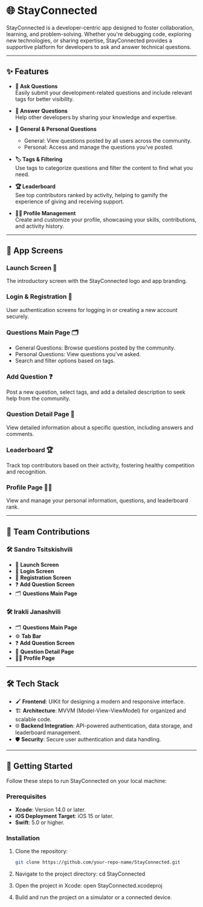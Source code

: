 # 🌐 StayConnected  

StayConnected is a developer-centric app designed to foster collaboration, learning, and problem-solving. Whether you're debugging code, exploring new technologies, or sharing expertise, StayConnected provides a supportive platform for developers to ask and answer technical questions.  

---

## ✨ Features  

- **📌 Ask Questions**  
   Easily submit your development-related questions and include relevant tags for better visibility.  

- **💬 Answer Questions**  
   Help other developers by sharing your knowledge and expertise.  

- **📂 General & Personal Questions**  
   - General: View questions posted by all users across the community.  
   - Personal: Access and manage the questions you've posted.  

- **🏷️ Tags & Filtering**  
   Use tags to categorize questions and filter the content to find what you need.  

- **🏆 Leaderboard**  
   See top contributors ranked by activity, helping to gamify the experience of giving and receiving support.  

- **🙋‍♂️ Profile Management**  
   Create and customize your profile, showcasing your skills, contributions, and activity history.  

---

## 📱 App Screens  

### Launch Screen 🚀  
The introductory screen with the StayConnected logo and app branding.  

### Login & Registration 🔐  
User authentication screens for logging in or creating a new account securely.  

### Questions Main Page 🗂️  
- General Questions: Browse questions posted by the community.  
- Personal Questions: View questions you’ve asked.  
- Search and filter options based on tags.  

### Add Question ❓  
Post a new question, select tags, and add a detailed description to seek help from the community.  

### Question Detail Page 📖  
View detailed information about a specific question, including answers and comments.  

### Leaderboard 🏆  
Track top contributors based on their activity, fostering healthy competition and recognition.  

### Profile Page 🙋‍♂️  
View and manage your personal information, questions, and leaderboard rank.  

---

## 👥 Team Contributions  

### 🛠️ Sandro Tsitskishvili  
- 🚀 **Launch Screen**  
- 🔐 **Login Screen**  
- 📝 **Registration Screen**  
- ❓ **Add Question Screen**  
- 🗂️ **Questions Main Page**  

### 🛠️ Irakli Janashvili  
- 🗂️ **Questions Main Page** 
- ⚙️ **Tab Bar** 
- ❓ **Add Question Screen**  
- 📖 **Question Detail Page**  
- 🙋‍♂️ **Profile Page**  

---

## 🛠️ Tech Stack  

- 🖌️ **Frontend**: UIKit for designing a modern and responsive interface.  
- 🏗️ **Architecture**: MVVM (Model-View-ViewModel) for organized and scalable code.  
- 🌐 **Backend Integration**: API-powered authentication, data storage, and leaderboard management.  
- 🛡️ **Security**: Secure user authentication and data handling.  

---

## 🚀 Getting Started  

Follow these steps to run StayConnected on your local machine:  

### Prerequisites  
- **Xcode**: Version 14.0 or later.  
- **iOS Deployment Target**: iOS 15 or later.  
- **Swift**: 5.0 or higher.  

### Installation  
1. Clone the repository:  
   ```bash  
   git clone https://github.com/your-repo-name/StayConnected.git
2. Navigate to the project directory:
cd StayConnected

4. Open the project in Xcode:
   open StayConnected.xcodeproj
   
6. Build and run the project on a simulator or a connected device.
